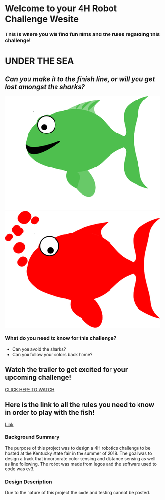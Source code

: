 # Welcome to your 4H Robot Challenge Wesite
### This is where you will find fun hints and the rules regarding this challenge!

# **UNDER THE SEA**

## _Can you make it to the finish line, or will you get lost amongst the sharks?_

![image](green%20fish.png)
![image](red-fish-hi.png)

### What do you need to know for this challenge?
- Can you avoid the sharks?
- Can you follow your colors back home?

## Watch the trailer to get excited for your upcoming challenge!
[CLICK HERE TO WATCH](https://youtu.be/7uva_C8Lni8)

## Here is the link to all the rules you need to know in order to play with the fish!

[Link](RULES.docx)

### Background Summary
  The purpose of this project was to design a 4H robotics challenge to be hosted at the Kentucky state fair in the summer of 2018. The goal was to design a track that incorporate color sensing and distance sensing as well as line following. The robot was made from legos and the software used to code was ev3.
  
  
### Design Description
  Due to the nature of this project the code and testing cannot be posted.

